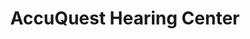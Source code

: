 ---
title: "AccuQuest Hearing Center"
url: /greensburg/accuquest-hearing-center/
shop: Hörgeräte
---